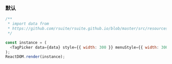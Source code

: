 ### 默认

<!--start-code-->

```js
/**
 * import data from
 * https://github.com/rsuite/rsuite.github.io/blob/master/src/resources/data/users.js
 */

const instance = (
  <TagPicker data={data} style={{ width: 300 }} menuStyle={{ width: 300 }} />
);
ReactDOM.render(instance);
```

<!--end-code-->
